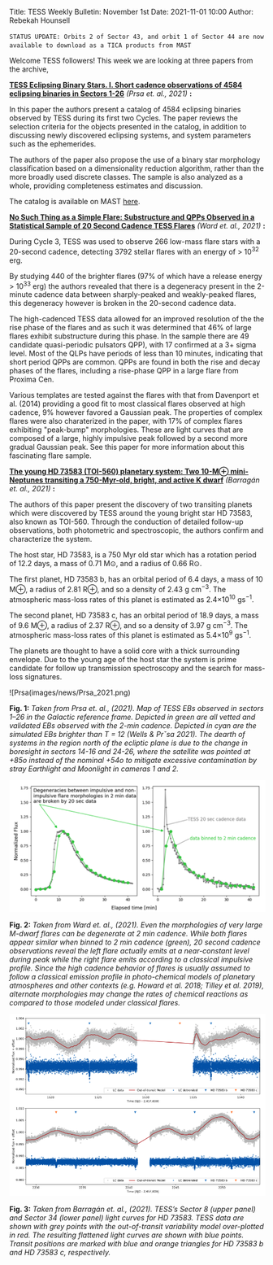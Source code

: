Title: TESS Weekly Bulletin: November 1st
Date: 2021-11-01 10:00
Author: Rebekah Hounsell

`STATUS UPDATE: Orbits 2 of Sector 43, and orbit 1 of Sector 44 are now available to download as a TICA products from MAST`

Welcome TESS followers!  This week we are looking at three papers from the archive, 

**[TESS Eclipsing Binary Stars. I. Short cadence observations of 4584 eclipsing binaries in Sectors 1-26](https://arxiv.org/abs/2110.13382)** *(Prsa et. al., 2021)* **:**

In this paper the authors present a catalog of 4584 eclipsing binaries observed by TESS during its first two Cycles. The paper reviews the selection criteria for the objects presented in the catalog, in addition to discussing newly discovered eclipsing systems, and system parameters such as the ephemerides. 

The authors of the paper also propose the use of a binary star morphology classification based on a dimensionality reduction algorithm, rather than the more broadly used discrete classes. The sample is also analyzed as a whole, providing completeness estimates and discussion. 

The catalog is available on MAST [here](http://tessebs.villanova.edu).

**[No Such Thing as a Simple Flare: Substructure and QPPs Observed in a Statistical Sample of 20 Second Cadence TESS Flares](https://arxiv.org/abs/2110.13155)** *(Ward et. al.,  2021)* **:**

During Cycle 3, TESS was used to observe 266 low-mass flare stars with a 20-second cadence, detecting 3792 stellar flares with an energy of > 10<sup>32</sup> erg. 

By studying 440 of the brighter flares (97% of which have a release energy > 10<sup>33</sup> erg) the authors revealed that there is a degeneracy present in the 2-minute cadence data between sharply-peaked and weakly-peaked flares, this degeneracy however is broken in the 20-second cadence data.

The high-cadenced TESS data allowed for an improved resolution of the the rise phase of the flares and as such it was determined that 46% of large flares exhibit substructure during this phase. 
In the sample there are 49 candidate quasi-periodic pulsators  QPP), with 17 confirmed at a 3+ sigma level. Most of the QLPs have periods of less than 10 minutes, indicating that short period QPPs are common.
QPPs are found in both the rise and decay phases of the flares, including a rise-phase QPP in a large flare from Proxima Cen.

Various templates are tested against the flares with that from Davenport et al. (2014) providing a good fit to most classical flares observed at high cadence, 9% however favored a Gaussian peak.
The properties of complex flares were also charaterized in the paper, with 17% of complex flares exhibiting "peak-bump" morphologies. These are light curves that are composed of a large, highly impulsive peak followed by a second more gradual Gaussian peak. See this paper for more information about this fascinating flare sample. 

**[The young HD 73583 (TOI-560) planetary system: Two 10-M⊕ mini-Neptunes transiting a 750-Myr-old, bright, and active K dwarf](https://arxiv.org/abs/2110.13069)** *(Barragán et. al.,  2021)* **:**

The authors of this paper present the discovery of two transiting planets which were discovered by TESS around the young bright star HD 73583, also known as TOI-560. Through the conduction of detailed follow-up observations, both photometric and spectroscopic, the authors confirm and characterize the system. 

The host star, HD 73583, is a 750 Myr old star which has a rotation period of 12.2 days, a mass of 0.71 M⊙, and a radius of 0.66 R⊙. 

The first planet,  HD 73583 b, has an orbital period of 6.4 days, a mass of 10 M⊕, a radius of  2.81 R⊕, and so a density of 2.43 g cm<sup>−3</sup>. The atmospheric mass-loss rates of this planet is estimated as 2.4×10<sup>10</sup> gs<sup>−1</sup>.

The second planet, HD 73583 c, has an orbital period of 18.9 days, a mass of 9.6 M⊕, a radius of  2.37 R⊕, and so a density of 3.97 g cm<sup>−3</sup>. The atmospheric mass-loss rates of this planet is estimated as 5.4×10<sup>9</sup> gs<sup>−1</sup>.

The planets are thought to have a solid core with a thick surrounding envelope. Due to the young age of the host star the system is prime candidate for follow up transmission spectroscopy and the search for mass-loss signatures. 


![Prsa(images/news/Prsa_2021.png)

**Fig. 1:** *Taken from Prsa et. al., (2021). Map of TESS EBs observed in sectors 1–26 in the Galactic reference frame. Depicted in green are all vetted and validated EBs observed with the 2-min cadence. Depicted in cyan are the simulated EBs brighter than T = 12 (Wells & Prˇsa 2021). The dearth of systems in the region north of the ecliptic plane is due to the change in boresight in sectors 14-16 and 24-26, where the satellite was pointed at +85o instead of the nominal +54o to mitigate excessive contamination by stray Earthlight and Moonlight in cameras 1 and 2.*

![Ward2](images/news/Ward_2021.png)

**Fig. 2:** *Taken from Ward et. al., (2021).  Even the morphologies of very large M-dwarf flares can be degenerate at 2 min cadence. While both flares appear similar when binned to 2 min cadence (green), 20 second cadence observations reveal the left flare actually emits at a near-constant level during peak while the right flare emits according to a classical impulsive profile. Since the high cadence behavior of flares is usually assumed to follow a classical emission profile in photo-chemical models of planetary atmospheres and other contexts (e.g. Howard et al. 2018; Tilley et al. 2019), alternate morphologies may change the rates of chemical reactions as compared to those modeled under classical flares.*

![Barragan2](images/news/Barragan_2021b.png)

**Fig. 3:** *Taken from Barragán et. al., (2021). TESS’s Sector 8 (upper panel) and Sector 34 (lower panel) light curves for HD 73583. TESS data are shown with grey points with the out-of-transit variability model over-plotted in red. The resulting flattened light curves are shown with blue points. Transit positions are marked with blue and orange triangles for HD 73583 b and HD 73583 c, respectively.*